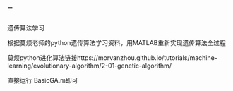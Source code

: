 # -
遗传算法学习

根据莫烦老师的python遗传算法学习资料，用MATLAB重新实现遗传算法全过程

莫烦python进化算法链接https://morvanzhou.github.io/tutorials/machine-learning/evolutionary-algorithm/2-01-genetic-algorithm/

直接运行 BasicGA.m即可
